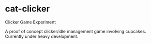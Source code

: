 # cat-clicker
Clicker Game Experiment 

A proof of concept clicker/idle management game involving cupcakes. Currently
under heavy development.


